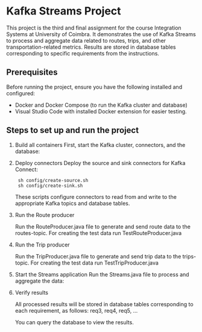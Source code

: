 # Kafka Streams Project

This project is the third and final assignment for the course Integration Systems at University of Coimbra. It demonstrates the use of Kafka Streams to process and aggregate data related to routes, trips, and other transportation-related metrics. Results are stored in database tables corresponding to specific requirements from the instructions.

## Prerequisites
Before running the project, ensure you have the following installed and configured:

- Docker and Docker Compose (to run the Kafka cluster and database)
- Visual Studio Code with installed Docker extension for easier testing.

## Steps to set up and run the project

1. Build all containers
First, start the Kafka cluster, connectors, and the database:

2. Deploy connectors
Deploy the source and sink connectors for Kafka Connect:

        sh config/create-source.sh
        sh config/create-sink.sh
    These scripts configure connectors to read from and write to the appropriate Kafka topics and database tables.

3. Run the Route producer

    Run the RouteProducer.java file to generate and send route data to the routes-topic. For creating the test data run TestRouteProducer.java

4. Run the Trip producer

    Run the TripProducer.java file to generate and send trip data to the trips-topic. For creating the test data run TestTripProducer.java

5. Start the Streams application
Run the Streams.java file to process and aggregate the data:

6. Verify results
    
    All processed results will be stored in database tables corresponding to each requirement, as follows: req3, req4, req5, ...
    
    You can query the database to view the results.
